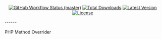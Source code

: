 <p align="center">
        <a href="https://github.com/christophrumpel/method-overrider.git/actions"><img alt="GitHub Workflow Status (master)" src="https://github.com/christophrumpel/method-overrider.git/actions/workflows/tests.yml/badge.svg"></a>
        <a href="https://packagist.org/packages/christophrumpel/method-overrider"><img alt="Total Downloads" src="https://img.shields.io/packagist/dt/christophrumpel/method-overrider"></a>
        <a href="https://packagist.org/packages/christophrumpel/method-overrider"><img alt="Latest Version" src="https://img.shields.io/packagist/v/christophrumpel/method-overrider"></a>
        <a href="https://packagist.org/packages/christophrumpel/method-overrider"><img alt="License" src="https://img.shields.io/packagist/l/christophrumpel/method-overrider"></a>
    </p>
------

PHP Method Overrider
